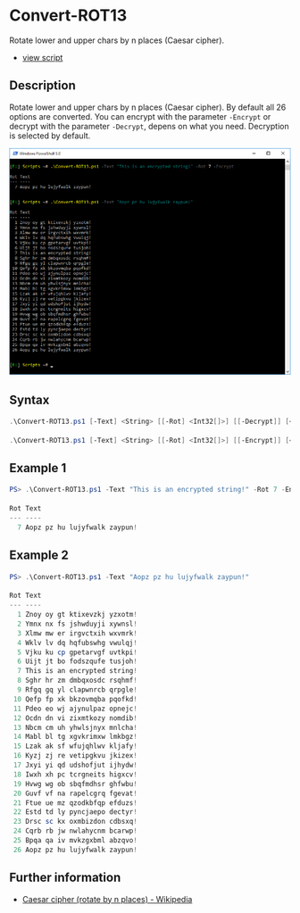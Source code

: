 # Convert-ROT13

Rotate lower and upper chars by n places (Caesar cipher).

* [view script](https://github.com/BornToBeRoot/PowerShell/blob/master/Scripts/Convert-ROT13.ps1)

## Description

Rotate lower and upper chars by n places (Caesar cipher). By default all 26 options are converted. You can encrypt with the parameter `-Encrypt` or decrypt with the parameter `-Decrypt`, depens on what you need. Decryption is selected by default.

![Screenshot](Images/Convert-ROT13.png?raw=true "Convert-ROT13")

## Syntax

```powershell
.\Convert-ROT13.ps1 [-Text] <String> [[-Rot] <Int32[]>] [[-Decrypt]] [<CommonParameters>]

.\Convert-ROT13.ps1 [-Text] <String> [[-Rot] <Int32[]>] [[-Encrypt]] [<CommonParameters>]
``` 

## Example 1

```powershell
PS> .\Convert-ROT13.ps1 -Text "This is an encrypted string!" -Rot 7 -Encrypt

Rot Text
--- ----
  7 Aopz pz hu lujyfwalk zaypun!
```

## Example 2

```powershell
PS> .\Convert-ROT13.ps1 -Text "Aopz pz hu lujyfwalk zaypun!"

Rot Text
--- ----
  1 Znoy oy gt ktixevzkj yzxotm!
  2 Ymnx nx fs jshwduyji xywnsl!
  3 Xlmw mw er irgvctxih wxvmrk!
  4 Wklv lv dq hqfubswhg vwulqj!
  5 Vjku ku cp gpetarvgf uvtkpi!
  6 Uijt jt bo fodszqufe tusjoh!
  7 This is an encrypted string!
  8 Sghr hr zm dmbqxosdc rsqhmf!
  9 Rfgq gq yl clapwnrcb qrpgle!
 10 Qefp fp xk bkzovmqba pqofkd!
 11 Pdeo eo wj ajynulpaz opnejc!
 12 Ocdn dn vi zixmtkozy nomdib!
 13 Nbcm cm uh yhwlsjnyx mnlcha!
 14 Mabl bl tg xgvkrimxw lmkbgz!
 15 Lzak ak sf wfujqhlwv kljafy!
 16 Kyzj zj re vetipgkvu jkizex!
 17 Jxyi yi qd udshofjut ijhydw!
 18 Iwxh xh pc tcrgneits higxcv!
 19 Hvwg wg ob sbqfmdhsr ghfwbu!
 20 Guvf vf na rapelcgrq fgevat!
 21 Ftue ue mz qzodkbfqp efduzs!
 22 Estd td ly pyncjaepo dectyr!
 23 Drsc sc kx oxmbizdon cdbsxq!
 24 Cqrb rb jw nwlahycnm bcarwp!
 25 Bpqa qa iv mvkzgxbml abzqvo!
 26 Aopz pz hu lujyfwalk zaypun!
```

## Further information

* [Caesar cipher (rotate by n places) - Wikipedia](https://en.wikipedia.org/wiki/Caesar_cipher)
